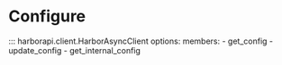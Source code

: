 # Configure

::: harborapi.client.HarborAsyncClient
    options:
        members:
        - get_config
        - update_config
        - get_internal_config
